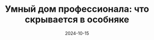 ---
title: 'Умный дом профессионала: что скрывается в особняке'
url: https://habr.com/ru/companies/wirenboard/articles/850612/
cover: /img/articles/smart_home_secrets_professional.webp
date: 2024-10-15
category: home_automation
---